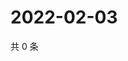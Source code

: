 # 2022-02-03

共 0 条

<!-- BEGIN WEIBO -->
<!-- 最后更新时间 Thu Feb 03 2022 14:13:58 GMT+0800 (China Standard Time) -->

<!-- END WEIBO -->
